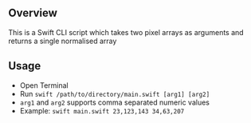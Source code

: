 Overview
--------
This is a Swift CLI script which takes two pixel arrays as arguments and returns a single normalised array

Usage
-----
- Open Terminal
- Run `swift /path/to/directory/main.swift [arg1] [arg2]`
- `arg1` and `arg2` supports comma separated numeric values
- Example: `swift main.swift 23,123,143 34,63,207`